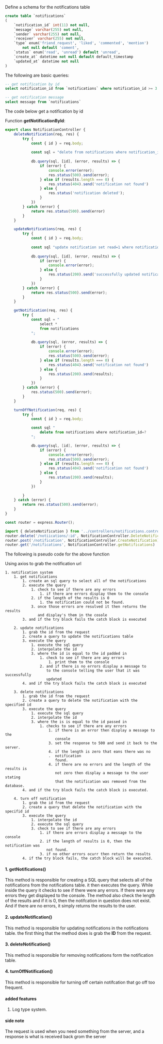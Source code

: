 Define a schema for the notifications table

```sql
create table `notifications`
(
	`notification_id` int(11) not null,
	`message` varchar(255) not null,
	`sender` varchar(255) not null,
	`receiver` varchar(255) not null,
	`type` enum('friend_request', 'liked', 'commented', 'mention')
		not null default 'coment',
	`status` enum('read', 'unread') default 'unread',
	`create_at` datetime not null default default_timestamp
	`updated_at` datetime not null
)
```

The following are basic queries:

```sql
-- get notification by id
select notification_id from `notifications` where notification_id >= 3

-- get notification message
select message from `notifications`
```
The code below get a notification by id

Function **getNotificationById**:



```typescript
export class NotificationController {
	deleteNotification(req, res) {
		try {
			const { id } = req.body;
	
			const sql = "delete from notifications where notification_id=?";
	
			db.query(sql, [id], (error, results) => {
				if (error) {
					console.error(error);
					res.status(500).send(error);
				} else if (results.length === 0) {
					res.status(404).send('notification not found')
				} else {
					res.status('notification deleted');
				}
			})
		} catch (error) {
			return res.status(500).send(error)
		}	
	}

	updateNotifications(req, res) {
		try {
			const { id } = req.body;
			
			const sql "update notification set read=1 where notification_id=?"
	
			db.query(sql, [id], (error, results) => {
				if (error) {
					console.error(error);
				} else {
					res.status(200).send('successfully updated notification')
				}
			})
		} catch (error) {
			return res.status(500).send(error);
		}
	}

	getNotification(req, res) {
		try {
			const sql = "
				select *
				from notifications
			";
	
			db.query(sql, (error, results) => {
				if (error) {
					console.error(error);
					res.status(500).send(error);
				} else if (results.length === 0) {
					res.status(404).send('notification not found')
				} else {
					res.status(200).send(results);
				}
			})
		} catch (error) {
			res.status(500).send(error);
		}
	}

	turnOffNotification(req, res) {
		try {
			const { id } = req.body;

			const sql "
				delete from notifications where notification_id=?
			";

			db.query(sql, [id], (error, results) => {
				if (error) {
					console.error(error);
					res.status(500).send(error);
				} else if (results.length === 0) {
					res.status(404).send('notification not found')
				} else {
					res.status(200).send(results);
				}
			})
			
		}
	} catch (error) {
		return res.status(500).send(error);
	}
}
```

```typescript
const router = express.Router();

import { deleteNotification } from '../controllers/notifications.controller';
router.delete('/notiications/:id', NotificationController.DeleteNotification);
router.post('/notification', NotificationController.CreateNotification);
router.get('/notifications', NotificationController.getNotifications)
```
The following is pseudo code for the above function

Using axios to grab the notification url 

```pseudocode
1. notification system
	1. get notifications
		1. create an sql query to select all of the notifications
		2. execute the query
			1. check to see if there are any errors
				1. if there are errors display them to the console
			2. if the length of the results is 0
				1. the notification could not be found.
			3. once those errors are resulved it then returns the results
			   and display's them in the cosole
		3. and if the try block fails the catch block is executed
	
	2. update notifications
		1. grab the id from the request
		2. create a query to update the notifications table
		3. execute the query
			1. execute the sql query
			2. interpolate the id
			3. where the id is equal to the id padded in
				1. check to see if there are any errors
					1. print them to the console
				2. and if there is no errors display a message to
				   to the console telling the user that it was successfully
				   updated
		4. and if the try block fails the catch block is executed
				   
	3. delete notifications
		1. grab the id from the request
		2. create a query to delete the notification with the specified id
		3. execute the query
			1. execute the sql query
			2. interpolate the id
			3. where the is is equal to the id passed in
				1. checks to see if there are any errors
					1. if there is an error then display a message to the 
					   console
					3. set the response to 500 and send it back to the server.
					4. if the length is zero that eans there was no 
					.  notification 
					   found.
					4. if there are no errors and the length of the results is
					   not zero then display a message to the user stating 
					   that the notification was removed from the database.
		4. and if the try block fails the catch block is executed.
	
	4. turn off notification
		1. grab the id from the request
		2. create a query that delete the notification with the specifid id
		3. execute the query
			1. interpolate the id
			2. execute the sql query
			3. check to see if there are any errors
				1. if there are errors display a message to the console
				2. if the length of results is 0, then the notification was 
				   not found.
				3. if no other errors ocurr then return the results
		4. if the try block fails, the catch block will be executed.
```

#### 1. **getNotifications()**  

This method is responsible for creating a SQL query that selects all of the notifications from the notifications table. it then executes the query. While inside the query it checks to see if there were any errors. If there were any errors they get displayed to the console. The method also check the length of the results and if it is 0, then the notifcation in question does not exist. And if there are no errors, it simply returns the results to the user.

#### 2. updateNotification()

This method is responsible for updating notifications in the notifications table. the first thing that the method does is grab the **ID** from the request. 

#### 3. deleteNotification()

This method is responsible for removing notifications form the notification table.

#### 4. turnOffNotification()

This method is responsible for turning off certain notifcation that go off too frequent.

#### added features

1. Log type system.

#### side note
The request is used when you need something from the server, and a response is what is received back grom the server